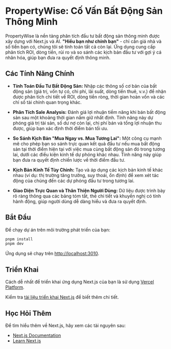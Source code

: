 # PropertyWise: Cố Vấn Bất Động Sản Thông Minh

PropertyWise là nền tảng phân tích đầu tư bất động sản thông minh được xây dựng với Next.js và AI. **"Hiểu bạn như chính bạn"** - chỉ cần giá nhà và số tiền bạn có, chúng tôi sẽ tính toán tất cả còn lại. Ứng dụng cung cấp phân tích ROI, dòng tiền, rủi ro và so sánh các kịch bản đầu tư với gợi ý cá nhân hóa, giúp bạn đưa ra quyết định thông minh.

## Các Tính Năng Chính

*   **Tính Toán Đầu Tư Bất Động Sản:** Nhập các thông số cơ bản của bất động sản (giá trị, vốn tự có, chi phí, lãi suất, dòng tiền thuê, v.v.) để nhận được phân tích chi tiết về ROI, dòng tiền ròng, thời gian hoàn vốn và các chỉ số tài chính quan trọng khác.

*   **Phân Tích Sale Analysis:** Đánh giá lợi nhuận tiềm năng khi bán bất động sản sau một khoảng thời gian nắm giữ nhất định. Tính năng này dự phóng giá trị tài sản, số dư nợ còn lại, chi phí bán và tổng lợi nhuận thu được, giúp bạn xác định thời điểm bán tối ưu.

*   **So Sánh Kịch Bản "Mua Ngay vs. Mua Tương Lai":** Một công cụ mạnh mẽ cho phép bạn so sánh trực quan kết quả đầu tư nếu mua bất động sản tại thời điểm hiện tại với việc mua cùng bất động sản đó trong tương lai, dưới các điều kiện kinh tế dự phóng khác nhau. Tính năng này giúp bạn đưa ra quyết định chiến lược về thời điểm đầu tư.

*   **Kịch Bản Kinh Tế Tùy Chỉnh:** Tạo và áp dụng các kịch bản kinh tế khác nhau (ví dụ: thị trường tăng trưởng, suy thoái, ổn định) để xem xét tác động của chúng đến các dự phóng đầu tư trong tương lai.

*   **Giao Diện Trực Quan và Thân Thiện Người Dùng:** Dữ liệu được trình bày rõ ràng thông qua các bảng tóm tắt, thẻ chi tiết và khuyến nghị có tính hành động, giúp người dùng dễ dàng hiểu và đưa ra quyết định.

## Bắt Đầu

Để chạy dự án trên môi trường phát triển của bạn:

```bash
pnpm install
pnpm dev
```

Ứng dụng sẽ chạy trên [http://localhost:3010](http://localhost:3010).

## Triển Khai

Cách dễ nhất để triển khai ứng dụng Next.js của bạn là sử dụng [Vercel Platform](https://vercel.com/new?utm_medium=default-template&filter=next.js&utm_source=create-next-app&utm_campaign=create-next-app-readme).

Kiểm tra [tài liệu triển khai Next.js](https://nextjs.org/docs/app/building-your-application/deploying) để biết thêm chi tiết.

## Học Hỏi Thêm

Để tìm hiểu thêm về Next.js, hãy xem các tài nguyên sau:

- [Next.js Documentation](https://nextjs.org/docs)
- [Learn Next.js](https://nextjs.org/learn)